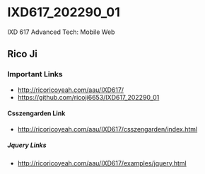 # IXD617_202290_01
IXD 617 Advanced Tech: Mobile Web

## Rico Ji

### Important Links
- http://ricoricoyeah.com/aau/IXD617/
- https://github.com/ricoji6653/IXD617_202290_01

#### Csszengarden Link
- http://ricoricoyeah.com/aau/IXD617/csszengarden/index.html

##### Jquery Links
- http://ricoricoyeah.com/aau/IXD617/examples/jquery.html 